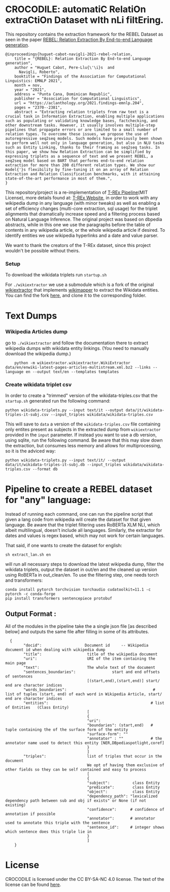 # CROCODILE: automatiC RelatiOn extraCtiOn Dataset wIth nLi filtEring.

This repository contains the extraction framework for the REBEL Dataset as seen in the paper [REBEL: Relation Extraction By End-to-end Language generation](https://github.com/Babelscape/rebel).

    @inproceedings{huguet-cabot-navigli-2021-rebel-relation,
        title = "{REBEL}: Relation Extraction By End-to-end Language generation",
        author = "Huguet Cabot, Pere-Llu{\'\i}s  and
          Navigli, Roberto",
        booktitle = "Findings of the Association for Computational Linguistics: EMNLP 2021",
        month = nov,
        year = "2021",
        address = "Punta Cana, Dominican Republic",
        publisher = "Association for Computational Linguistics",
        url = "https://aclanthology.org/2021.findings-emnlp.204",
        pages = "2370--2381",
        abstract = "Extracting relation triplets from raw text is a crucial task in Information Extraction, enabling multiple applications such as populating or validating knowledge bases, factchecking, and other downstream tasks. However, it usually involves multiple-step pipelines that propagate errors or are limited to a small number of relation types. To overcome these issues, we propose the use of autoregressive seq2seq models. Such models have previously been shown to perform well not only in language generation, but also in NLU tasks such as Entity Linking, thanks to their framing as seq2seq tasks. In this paper, we show how Relation Extraction can be simplified by expressing triplets as a sequence of text and we present REBEL, a seq2seq model based on BART that performs end-to-end relation extraction for more than 200 different relation types. We show our model{'}s flexibility by fine-tuning it on an array of Relation Extraction and Relation Classification benchmarks, with it attaining state-of-the-art performance in most of them.",
    }

This repository/project is a re-implementation of [T-REx Pipeline](https://github.com/hadyelsahar/RE-NLG-Dataset)(MIT License), more details found at: [T-REx Website](https://hadyelsahar.github.io/t-rex/), in order to work with any wikipedia dump in any language (with minor tweaks) as well as enabling a set of efficiency changes (multi-core extraction, sql usage) for the triplet alignments that dramatically increase speed and a filtering process based on Natural Language Inference. The original project was based on dbpedia abstracts, while in this one we use the paragraphs before the table of contents in any wikipedia article, or the whole wikipedia article if desired. To identify entities we use wikipedia hyperlinks and a date and value parser.

We want to thank the creators of the T-REx dataset, since this project wouldn't be possible without theirs.

### Setup 

To download the wikidata triplets run `startup.sh` 

For `./wikiextractor` we use a submodule which is a fork of the original [wikiextractor](https://github.com/attardi/wikiextractor) that implements [wikimapper](https://pypi.org/project/wikimapper/) to extract the Wikidata entities. You can find the fork [here](https://github.com/LittlePea13/wikiextractor), and clone it to the corresponding folder.

# Text Dumps

### Wikipedia Articles dump
go to `./wikiextractor` and follow the documentation there to extract wikipedia dumps with wikidata entity linkings. (You need to manually download the wikipedia dump.)

        python -m wikiextractor.wikiextractor.WikiExtractor data/en/enwiki-latest-pages-articles-multistream.xml.bz2 --links --language en --output text/en --templates templates

### Create wikidata triplet csv
In order to create a "trimmed" version of the wikidata-triples.csv that the `startup.sh` generated run the following command:

    python wikidata-triplets.py --input text/it --output data/it/wikidata-triples-it-subj.csv --input_triples wikidata/wikidata-triples.csv

This will save to `data` a version of the `wikidata-triples.csv` file containing only entites present as subjects in the extracted dump from `wikiextractor` provided in the `input` parameter. If instead you want to use a db version, using sqlite, run the following command. Be aware that this may slow down the extraction, but consumes less memory and allows for multiprocessing, so it is the adviced way:

    python wikidata-triplets.py --input text/it/ --output data/it/wikidata-triples-it-subj.db --input_triples wikidata/wikidata-triples.csv --format db

# Pipeline to create a REBEL dataset for "any" language:

Instead of running each command, one can run the pipeline script that given a lang code from wikipedia will create the dataset for that given language. Be aware that the triplet filtering uses RoBERTa XLM NLI, which albeit multilingual, doesn't include all languages. Similarly, the extractor for dates and values is regex based, which may not work for certain languages.

That said, if one wants to create the dataset for english:

    sh extract_lan.sh en

will run all necessary steps to download the latest wikipedia dump, filter the wikidata triplets, output the dataset in out/en and the cleaned up version using RoBERTa in out_clean/en. To use the filtering step, one needs torch and transformers:

    conda install pytorch torchvision torchaudio cudatoolkit=11.1 -c pytorch -c conda-forge
    pip install transformers sentencepiece protobuf

## Output Format :
All of the modules in the pipeline take the a single json file [as described below]
 and outputs the same file after filling in some of its attributes.
```
  {
        "docid":                   Document id     -- Wikipedia document id when dealing with wikipedia dump
        "title":                    title of the wikipedia document
        "uri":                      URI of the item containing the main page
        "text":                     The whole text of the document
        "sentences_boundaries":                start and end offsets of sentences
                                    [(start,end),(start,end)] start/ end are character indices
        "words_boundaries":                                      # list of tuples (start, end) of each word in Wikipedia Article, start/ end are character indices
        "entities":                                             # list of Entities   (Class Entity)
                                    [
                                    {
                                    "uri":
                                    "boundaries": (start,end)   # tuple containing the of the surface form of the entity
                                    "surface-form": ""
                                    "annotator" : ""            # the annotator name used to detect this entity [NER,DBpediaspotlight,coref]
                                    }
                                    ]
        "triples":                  list of triples that occur in the document
                                    We opt of having them exclusive of other fields so they can be self contained and easy to process
                                    [
                                    {
                                    "subject":          class Entity
                                    "predicate":        class Entity
                                    "object":           class Entity
                                    "dependency_path": "lexicalized dependency path between sub and obj if exists" or None (if not existing)
                                    "confidence":      # confidence of annotation if possible
                                    "annotator":       # annotator used to annotate this triple with the sentence
                                    "sentence_id":     # integer shows which sentence does this triple lie in
                                    }
                                    ]
    }
```

# License 
CROCODILE is licensed under the CC BY-SA-NC 4.0 license. The text of the license can be found [here](https://github.com/Babelscape/crocodile/blob/master/LICENSE.md).
